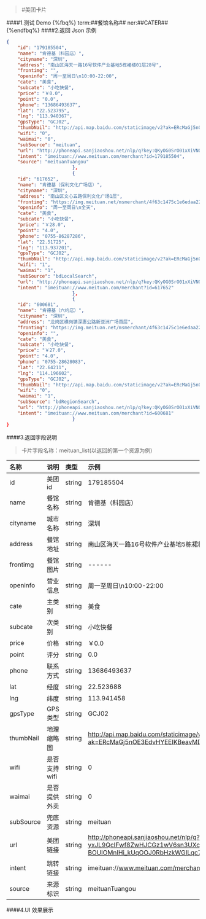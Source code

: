 >#美团卡片

####1.测试 Demo
{%fbq%}
term:##餐馆名称##
ner:##CATER##
{%endfbq%}
####2.返回 Json 示例
```json
{
    "id": "179185504",
    "name": "肯德基（科园店）",
    "cityname": "深圳",
    "address": "南山区海天一路16号软件产业基地5栋裙楼01层28号",
    "frontimg": "",
    "openinfo": "周一至周日\n10:00-22:00",
    "cate": "美食",
    "subcate": "小吃快餐",
    "price": "￥0.0",
    "point": "0.0",
    "phone": "13686493637",
    "lat": "22.523795",
    "lng": "113.940367",
    "gpsType": "GCJ02",
    "thumbNail": "http://api.map.baidu.com/staticimage/v2?ak=ERcMaGj5nOE3EdvHYEEIKBeavMDpEkex&mcode=666666&width=480&height=360&zoom=18&center=113.946915,22.52945&markers=113.946915,22.52945",
    "wifi": "0",
    "waimai": "0",
    "subSource": "meituan",
    "url": "http://phoneapi.sanjiaoshou.net/nlp/q?key:QKyOG0SrO01xXiVNO2x80LCED-FjiEE8n0ICBZHZzE-fDjNgTdXweeByT99Itmq-Ic-PmHQJtX30jR6mbd4H-yxJL9QcIFwf8ZwHJCGz1wV6sn3UXckbIye8_2m8SbKX7GKDOfSM_yBMISRxA3dTp7mWwt84m9bcWy9CTHe19VHVS0tZuEfIR2xXAGt4sslGwMfY-BOUIOMnIHi_kUqOOJ0RbHzkWGILqc7cCZSQylNFtlVgA9uszieM2qCIUGZobnRBO59uu2FIlmN_dwRLfQ==",
    "intent": "imeituan://www.meituan.com/merchant?id=179185504",
    "source": "meituanTuangou"
                        },
                        {
    "id": "617652",
    "name": "肯德基（保利文化广场店）",
    "cityname": "深圳",
    "address": "南山区文心五路保利文化广场1层",
    "frontimg": "https://img.meituan.net/msmerchant/4f63c1475c1e6edaa2210d7416145f8b120120.jpg",
    "openinfo": "周一至周日\n全天",
    "cate": "美食",
    "subcate": "小吃快餐",
    "price": "￥28.0",
    "point": "4.0",
    "phone": "0755-86287286",
    "lat": "22.51725",
    "lng": "113.937201",
    "gpsType": "GCJ02",
    "thumbNail": "http://api.map.baidu.com/staticimage/v2?ak=ERcMaGj5nOE3EdvHYEEIKBeavMDpEkex&mcode=666666&width=480&height=360&zoom=18&center=113.943756,22.52291&markers=113.943756,22.52291",
    "wifi": "1",
    "waimai": "1",
    "subSource": "bdLocalSearch",
    "url": "http://phoneapi.sanjiaoshou.net/nlp/q?key:QKyOG0SrO01xXiVNO2x80LCED-FjiEE8n0ICBZHZzE-fDjNgTdXweeByT99Itmq-Ic-PmHQJtX30jR6mbd4H-yxJL9QcIFwf8ZwHJCGz1wV6sn3UXckbIye8_2m8SbKX7GKDOfSM_yBMISRxA3dTp7mWwt84m9bcWy9CTHe19VHVS0tZuEfIR2xXAGt4sslGwMfY-BOUIOMnIHi_kUqOOJ0RbHzkWGILqc7cCZSQylNFtlVgA9uszieM2qCIUGZoedCCfzRX2Iqb8yHfcemn2A==",
    "intent": "imeituan://www.meituan.com/merchant?id=617652"
                        },
                        {
    "id": "600681",
    "name": "肯德基（六约店）",
    "cityname": "深圳",
    "address": "龙岗区横岗镇深惠公路新亚洲广场首层",
    "frontimg": "https://img.meituan.net/msmerchant/4f63c1475c1e6edaa2210d7416145f8b120120.jpg",
    "openinfo": "",
    "cate": "美食",
    "subcate": "小吃快餐",
    "price": "￥27.0",
    "point": "4.0",
    "phone": "0755-28628083",
    "lat": "22.64211",
    "lng": "114.196602",
    "gpsType": "GCJ02",
    "thumbNail": "http://api.map.baidu.com/staticimage/v2?ak=ERcMaGj5nOE3EdvHYEEIKBeavMDpEkex&mcode=666666&width=480&height=360&zoom=18&center=114.203125,22.647886&markers=114.203125,22.647886",
    "wifi": "0",
    "waimai": "1",
    "subSource": "bdRegionSearch",
    "url": "http://phoneapi.sanjiaoshou.net/nlp/q?key:QKyOG0SrO01xXiVNO2x80LCED-FjiEE8n0ICBZHZzE-fDjNgTdXweb4VQMXMlqsvfrAqDoPmsgkBAXMAInDRhEVf7LQSzaNJpymAly1pNXvzBtYQroT1kZsgOJUINUBsie5y5HAJN1nmlfKsn_OmvjsQv00NxjYN-dogsawvz2Bvb1-meG7-OiKEmNaFK0x9b549mFlzoqm68ilp3xvu_0jzrO9xzgkOR6w1nrgUQZK0xM6hVj7IoSkdpZ8odoqfWsfWlIGOWa8=",
    "intent": "imeituan://www.meituan.com/merchant?id=600681"
                        }
}
```

####3.返回字段说明

>卡片字段名称：meituan_list(以返回的第一个资源为例)

|名称|说明|类型|示例|
|:---|:---|:---|:---|
|id|美团id|string|179185504|
|name|餐馆名称|string|肯德基（科园店）|
|cityname|城市名称|string|深圳|
|address|餐馆地址|string|南山区海天一路16号软件产业基地5栋裙楼01层28号|
|frontimg|餐馆图片|string|------|
|openinfo|营业信息|string|周一至周日\n10:00-22:00|
|cate|主类别|string|美食|
|subcate|次类别|string|小吃快餐|
|price|价格|string|￥0.0|
|point|评分|string|0.0|
|phone|联系方式|string|13686493637|
|lat|经度|string|22.523688|
|lng|纬度|string|113.941458|
|gpsType|GPS类型|string|GCJ02|
|thumbNail|地理缩略图|string|http://api.map.baidu.com/staticimage/v2?ak=ERcMaGj5nOE3EdvHYEEIKBeavMDpEkex&mcode=666666&width=480&height=360&zoom=18&center=113.946915,22.52945&markers=113.946915,22.52945|
|wifi|是否支持wifi|string|0|
|waimai|是否提供外卖|string|0|
|subSource|兜底资源|string|meituan|
|url|美团链接|string|http://phoneapi.sanjiaoshou.net/nlp/q?key:QKyOG0SrO01xXiVNO2x80LCED-FjiEE8n0ICBZHZzE-fDjNgTdXweeByT99Itmq-Ic-PmHQJtX30jR6mbd4H-yxJL9QcIFwf8ZwHJCGz1wV6sn3UXckbIye8_2m8SbKX7GKDOfSM_yBMISRxA3dTp7mWwt84m9bcWy9CTHe19VHVS0tZuEfIR2xXAGt4sslGwMfY-BOUIOMnIHi_kUqOOJ0RbHzkWGILqc7cCZSQylNFtlVgA9uszieM2qCIUGZobnRBO59uu2FIlmN_dwRLfQ=="|
|intent|跳转链接|string|imeituan://www.meituan.com/merchant?id=179185504|
|source|来源标识|string|meituanTuangou|

####4.UI 效果展示














